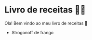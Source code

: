 # Livro de receitas :man_cook:



Ola! Bem vindo ao meu livro de receitas :wave:

- Strogonoff de frango
